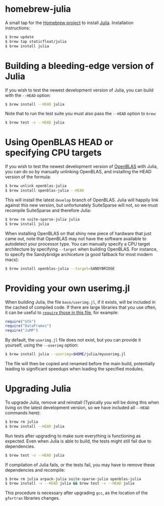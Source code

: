 homebrew-julia
==============

A small tap for the [Homebrew project](http://mxcl.github.com/homebrew/) to install [Julia](http://julialang.org/). Installation instructions:

```bash
$ brew update
$ brew tap staticfloat/julia
$ brew install julia
```


Building a bleeding-edge version of Julia
=========================================
If you wish to test the newest development version of Julia, you can build with the `--HEAD` option:

```bash
$ brew install --HEAD julia
```

Note that to run the test suite you must also pass the `--HEAD` option to `brew`:
```bash
$ brew test -v --HEAD julia
```


Using OpenBLAS HEAD or specifying CPU targets
=============================================
If you wish to test the newest development version of [OpenBLAS](https://github.com/xianyi/OpenBLAS) with Julia, you can do so by manually unlinking OpenBLAS, and installing the HEAD version of the formula:

```bash
$ brew unlink openblas-julia
$ brew install openblas-julia --HEAD
```

This will install the latest `develop` branch of OpenBLAS.  Julia will happily link against this new version, but unfortunately SuiteSparse will not, so we must recompile SuiteSparse and therefore Julia:

```bash
$ brew rm suite-sparse-julia julia
$ brew install julia
```

When installing OpenBLAS on that shiny new piece of hardware that just came out, note that OpenBLAS may not have the software available to autodetect your processor type.  You can manually specify a CPU target architecture by specifying `--target` when building OpenBLAS.  For instance, to specify the Sandybridge archiceture (a good fallback for most modern macs):
``` bash
$ brew install openblas-julia --target=SANDYBRIDGE
```


Providing your own userimg.jl
=============================

When building Julia, the file `base/userimg.jl`, if it exists, will be included in the cached of compiled code. If there are large libraries that you use often, it can be useful to [`require` those in this file](https://github.com/JuliaLang/Gtk.jl/blob/master/doc/precompilation.md), for example:

```julia
require("Gtk")
require("DataFrames")
require("JuMP")
```

By default, the `userimg.jl` file does not exist, but you can provide it yourself, using the `--userimg` option:

```bash
$ brew install julia --userimg=$HOME/julia/myuserimg.jl
```

The file will then be copied and renamed before the main build, potentially leading to significant speedups when loading the specified modules.


Upgrading Julia
===============
To upgrade Julia, remove and reinstall (Typically you will be doing this when living on the latest development version, so we have included all `--HEAD` commands here):

```bash
$ brew rm julia
$ brew install --HEAD julia
```

Run tests after upgrading to make sure everything is functioning as expected. Even when Julia is able to build, the tests might still fail due to dependencies.

```bash
$ brew test -v --HEAD julia
```

If compilation of Julia fails, or the tests fail, you may have to remove these dependencies and recompile:

```bash
$ brew rm julia arpack-julia suite-sparse-julia openblas-julia
$ brew install -v --HEAD julia && brew test -v --HEAD julia
```

This procedure is necessary after upgrading `gcc`, as the location of the `gfortran` libraries changes.
